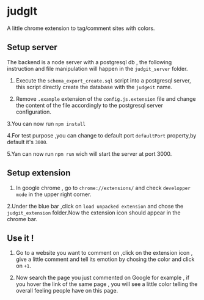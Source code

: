 # judgIt
A little chrome extension to tag/comment sites with colors.

## Setup server
The backend is a node server with a postgresql db , the following instruction and file manipulation will happen in the `judgit_server` folder.

1. Execute the `schema_export_create.sql` script into a postgresql server, this script directly create the database with the `judgeit` name.

2. Remove `.example` extension of the `config.js.extension` file and change the content of the file accordingly to the postgresql server configuration.

3.You can now run `npm install`


4.For test purpose ,you can change to default port `defaultPort` property,by default it's `3000`.

5.Yan can now run `npm run` wich will start the server at port 3000.

## Setup extension 

1. In google chrome , go to `chrome://extensions/` and check `developper mode` in the upper right corner.

2.Under the blue bar ,click on `load unpacked extension` and chose the `judgit_extension` folder.Now the extension icon should appear in the chrome bar.

## Use it !

1. Go to a website you want to comment on ,click on the extension icon , give a little comment and tell its emotion by chosing the color and click on `+1`.

2. Now search the page you just commented on Google for example , if you hover the link of the same page , you will see a little color telling the overall feeling people have on this page.


